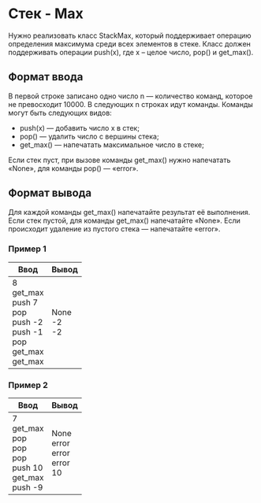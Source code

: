 # Стек - Max

Нужно реализовать класс StackMax, который поддерживает операцию определения максимума среди всех элементов в стеке. 
Класс должен поддерживать операции push(x), где x – целое число, pop() и get_max().

## Формат ввода

В первой строке записано одно число n — количество команд, которое не превосходит 10000. В следующих n строках идут команды.
Команды могут быть следующих видов:

- push(x) — добавить число x в стек;
- pop() — удалить число с вершины стека;
- get_max() — напечатать максимальное число в стеке;

Если стек пуст, при вызове команды get_max() нужно напечатать «None», для команды pop() — «error».

## Формат вывода

Для каждой команды get_max() напечатайте результат её выполнения. Если стек пустой, для команды get_max() напечатайте «None».
Если происходит удаление из пустого стека — напечатайте «error».

### Пример 1

| Ввод                                                                                     | Вывод               |
|------------------------------------------------------------------------------------------|---------------------|
| 8<br/>get_max<br/>push 7<br/>pop<br/>push -2<br/>push -1<br/>pop<br/>get_max<br/>get_max | None<br/>-2<br/>-2  |

### Пример 2

| Ввод                                                                       | Вывод                                     |
|----------------------------------------------------------------------------|-------------------------------------------|
| 7<br/>get_max<br/>pop<br/>pop<br/>pop<br/>push 10<br/>get_max<br/>push -9  | None<br/>error<br/>error<br/>error<br/>10 |